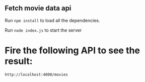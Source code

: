 ## Fetch movie data api

Run `npm install` to load all the dependencies.

Run `node index.js` to start the server

# Fire the following API to see the result:
`http://localhost:4000/movies`
